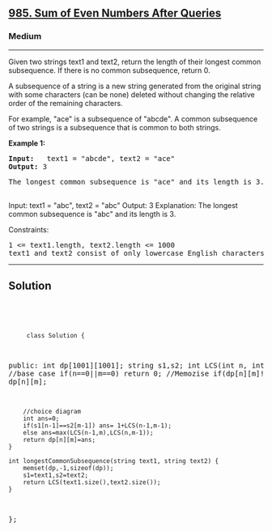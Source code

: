 
<h2><a href="https://leetcode.com/problems/sum-of-even-numbers-after-queries/">985. Sum of Even Numbers After Queries</a></h2>
<h3>Medium</h3>
<hr>
<div><p>
 Given two strings text1 and text2, return the length of their longest common subsequence. If there is no common subsequence, return 0.

A subsequence of a string is a new string generated from the original string with some characters (can be none) deleted without changing the relative order of the remaining characters.

For example, "ace" is a subsequence of "abcde".
A common subsequence of two strings is a subsequence that is common to both strings.
 
</p>


<p><strong>Example 1:</strong></p>
<pre><strong>Input:</strong>   text1 = "abcde", text2 = "ace" 
<strong>Output:</strong> 3
</pre>
<pre>
The longest common subsequence is "ace" and its length is 3.
  </pre>
  
Input: text1 = "abc", text2 = "abc"
Output: 3
Explanation: The longest common subsequence is "abc" and its length is 3.
 

Constraints:
<pre>
1 <= text1.length, text2.length <= 1000
text1 and text2 consist of only lowercase English characters.
</pre>
<hr>
 <h2><strong><b>Solution</b></strong></h2>
 <br>
 <pre>
 
         class Solution {
public:
    int dp[1001][1001];
    string s1,s2;
    int LCS(int n, int m)
    {
        //base case
        if(n==0||m==0) return 0;
        //Memozise
        if(dp[n][m]!=-1) return dp[n][m];
        
        //choice diagram
        int ans=0;
        if(s1[n-1]==s2[m-1]) ans= 1+LCS(n-1,m-1);
        else ans=max(LCS(n-1,m),LCS(n,m-1));
        return dp[n][m]=ans;
    }
    
    int longestCommonSubsequence(string text1, string text2) {
        memset(dp,-1,sizeof(dp));
        s1=text1,s2=text2;
        return LCS(text1.size(),text2.size()); 
    }
};
          
 </pre>

